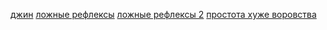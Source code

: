 [джин](https://jjjean.gipsyteam.ru/blog/3237-ne-podskazhete-abrakadabr)
[ложные рефлексы](https://jjjean.gipsyteam.ru/blog/3837-lozhnye-refleksy)
[ложные рефлексы 2](https://jjjean.gipsyteam.ru/blog/4053-lozhnye-refleksy-2)
[простота хуже воровства](https://jjjean.gipsyteam.ru/blog/4218-prostota-huzhe-vorovstva)
